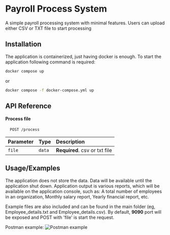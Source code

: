 # Payroll Process System

A simple payroll processing system with minimal features. Users can upload either CSV or TXT file to start
processing

## Installation

The application is containerized, just having docker is enough.
To start the application following command is required:

```bash 
docker compose up
``` 

or

```bash 
docker compose -f docker-compose.yml up
```

## API Reference

#### Process file

```http
  POST /process
```

| Parameter | Type   | Description                   |
|:----------|:-------|:------------------------------|
| `file`    | `data` | **Required**. csv or txt file |

## Usage/Examples

The application does not store the data. Data will be available until the application shut down.
Application output is various reports, which will be available on the application console, such as:
A total number of employees in an organization, Monthly salary report, Yearly financial report, etc.

Example files are also included and can be found in the main folder (eg, Employee_details.txt and Employee_details.csv).
By default, **9090** port will be exposed and POST with 'file' is start the request.

Postman example:
![Postman example](https://i.imgur.com/1Np9tfh.png)